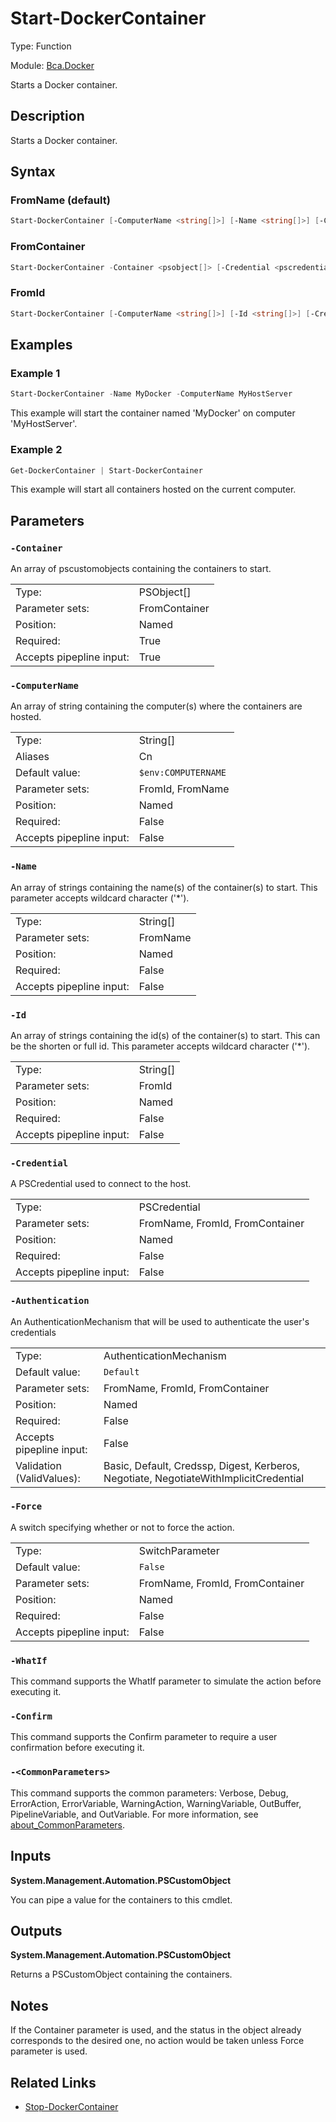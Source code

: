 # Start-DockerContainer

Type: Function

Module: [Bca.Docker](../ReadMe.md)

Starts a Docker container.
## Description
Starts a Docker container.
## Syntax
### FromName (default)
```powershell
Start-DockerContainer [-ComputerName <string[]>] [-Name <string[]>] [-Credential <pscredential>] [-Authentication <AuthenticationMechanism>] [-Force] [-WhatIf] [-Confirm] [<CommonParameters>]
```
### FromContainer
```powershell
Start-DockerContainer -Container <psobject[]> [-Credential <pscredential>] [-Authentication <AuthenticationMechanism>] [-Force] [-WhatIf] [-Confirm] [<CommonParameters>]
```
### FromId
```powershell
Start-DockerContainer [-ComputerName <string[]>] [-Id <string[]>] [-Credential <pscredential>] [-Authentication <AuthenticationMechanism>] [-Force] [-WhatIf] [-Confirm] [<CommonParameters>]
```
## Examples
### Example 1
```powershell
Start-DockerContainer -Name MyDocker -ComputerName MyHostServer
```
This example will start the container named 'MyDocker' on computer 'MyHostServer'.
### Example 2
```powershell
Get-DockerContainer | Start-DockerContainer
```
This example will start all containers hosted on the current computer.
## Parameters
### `-Container`
An array of pscustomobjects containing the containers to start.

| | |
|:-|:-|
|Type:|PSObject[]|
|Parameter sets:|FromContainer|
|Position:|Named|
|Required:|True|
|Accepts pipepline input:|True|

### `-ComputerName`
An array of string containing the computer(s) where the containers are hosted.

| | |
|:-|:-|
|Type:|String[]|
|Aliases|Cn|
|Default value:|`$env:COMPUTERNAME`|
|Parameter sets:|FromId, FromName|
|Position:|Named|
|Required:|False|
|Accepts pipepline input:|False|

### `-Name`
An array of strings containing the name(s) of the container(s) to start.
This parameter accepts wildcard character ('*').

| | |
|:-|:-|
|Type:|String[]|
|Parameter sets:|FromName|
|Position:|Named|
|Required:|False|
|Accepts pipepline input:|False|

### `-Id`
An array of strings containing the id(s) of the container(s) to start.
This can be the shorten or full id.
This parameter accepts wildcard character ('*').

| | |
|:-|:-|
|Type:|String[]|
|Parameter sets:|FromId|
|Position:|Named|
|Required:|False|
|Accepts pipepline input:|False|

### `-Credential`
A PSCredential used to connect to the host.

| | |
|:-|:-|
|Type:|PSCredential|
|Parameter sets:|FromName, FromId, FromContainer|
|Position:|Named|
|Required:|False|
|Accepts pipepline input:|False|

### `-Authentication`
An AuthenticationMechanism that will be used to authenticate the user's credentials

| | |
|:-|:-|
|Type:|AuthenticationMechanism|
|Default value:|`Default`|
|Parameter sets:|FromName, FromId, FromContainer|
|Position:|Named|
|Required:|False|
|Accepts pipepline input:|False|
|Validation (ValidValues):|Basic, Default, Credssp, Digest, Kerberos, Negotiate, NegotiateWithImplicitCredential|

### `-Force`
A switch specifying whether or not to force the action.

| | |
|:-|:-|
|Type:|SwitchParameter|
|Default value:|`False`|
|Parameter sets:|FromName, FromId, FromContainer|
|Position:|Named|
|Required:|False|
|Accepts pipepline input:|False|

### `-WhatIf`
This command supports the WhatIf parameter to simulate the action before executing it.
### `-Confirm`
This command supports the Confirm parameter to require a user confirmation before executing it.
### `-<CommonParameters>`
This command supports the common parameters: Verbose, Debug, ErrorAction, ErrorVariable, WarningAction, WarningVariable, OutBuffer, PipelineVariable, and OutVariable.
For more information, see [about_CommonParameters](https:/go.microsoft.com/fwlink/?LinkID=113216).
## Inputs

**System.Management.Automation.PSCustomObject**

You can pipe a value for the containers to this cmdlet.
## Outputs

**System.Management.Automation.PSCustomObject**

Returns a PSCustomObject containing the containers.
## Notes
If the Container parameter is used, and the status in the object already corresponds to the desired one, no action would be taken unless Force parameter is used.
## Related Links
- [Stop-DockerContainer](Stop-DockerContainer.md)
